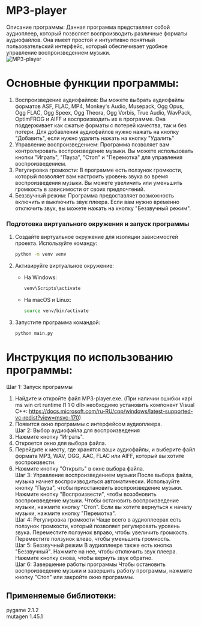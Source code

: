 # MP3-player
Описание программы: Данная программа представляет собой аудиоплеер, который позволяет воспроизводить различные форматы аудиофайлов. Она имеет простой и интуитивно понятный пользовательский интерфейс, который обеспечивает удобное управление воспроизведением музыки.<br />
![MP3-player](https://user-images.githubusercontent.com/103204349/181076057-a2779c12-6392-430e-a591-808b1bb43312.PNG)<br />
# Основные функции программы:
1. Воспроизведение аудиофайлов: Вы можете выбрать аудиофайлы форматов ASF, FLAC, MP4, Monkey's Audio, Musepack, Ogg Opus, Ogg FLAC, Ogg Speex, Ogg Theora, Ogg Vorbis, True Audio, WavPack, OptimFROG и AIFF и воспроизводить их в программе. Она поддерживает как сжатые форматы с потерей качества, так и без потери. Для добавления аудиофайлов нужно нажать на кнопку "Добавить", если нужно удалить нажать на кнопку "Удалить"
2. Управление воспроизведением: Программа позволяет вам контролировать воспроизведение музыки. Вы можете использовать кнопки "Играть", "Пауза", "Стоп" и "Перемотка" для управления воспроизведением.
3. Регулировка громкости: В программе есть ползунок громкости, который позволяет вам настроить уровень звука во время воспроизведения музыки. Вы можете увеличить или уменьшить громкость в зависимости от своих предпочтений.
4. Беззвучный режим: Программа предоставляет возможность включить и выключить звук плеера. Если вам нужно временно отключить звук, вы можете нажать на кнопку "Беззвучный режим".
### Подготовка виртуального окружения и запуск программы

1. Создайте виртуальное окружение для изоляции зависимостей проекта. 
   Используйте команду:
   ```bash
   python -m venv venv
   ```

2. Активируйте виртуальное окружение:
   - На Windows:
     ```bash
     venv\Scripts\activate
     ```
   - На macOS и Linux:
     ```bash
     source venv/bin/activate
     ```
3. Запустите программа командой:
   ```bash
   python main.py
   ```
# Инструкция по использованию программы:<br />
Шаг 1: Запуск программы
1. Найдите и откройте файл MP3-player.exe. (При наличии ошибки «api ms win crt runtime l1 1 0 dll» необходимо установить компонент Visual C++: https://docs.microsoft.com/ru-RU/cpp/windows/latest-supported-vc-redist?view=msvc-170)
2. Появится окно программы с интерфейсом аудиоплеера. <br />
Шаг 2: Выбор аудиофайла для воспроизведения
1. Нажмите кнопку "Играть".
2. Откроется окно для выбора файла.
3. Перейдите к месту, где хранятся ваши аудиофайлы, и выберите файл формата MP3, WAV, OGG, AAC, FLAC или AIFF, который вы хотите воспроизвести.
4. Нажмите кнопку "Открыть" в окне выбора файла. <br />
Шаг 3: Управление воспроизведением музыки
После выбора файла, музыка начнет воспроизводиться автоматически.
Используйте кнопку "Пауза", чтобы приостановить воспроизведение музыки.
Нажмите кнопку "Воспроизвести", чтобы возобновить воспроизведение музыки.
Чтобы остановить воспроизведение музыки, нажмите кнопку "Стоп".
Если вы хотите вернуться к началу музыки, нажмите кнопку "Перемотка".<br />
Шаг 4: Регулировка громкости
Чаще всего в аудиоплеерах есть ползунок громкости, который позволяет регулировать уровень звука.
Переместите ползунок вправо, чтобы увеличить громкость.
Переместите ползунок влево, чтобы уменьшить громкость.<br />
Шаг 5: Беззвучный режим
В аудиоплеере также есть кнопка "Беззвучный". Нажмите на нее, чтобы отключить звук плеера.
Нажмите кнопку снова, чтобы вернуть звук обратно.<br />
Шаг 6: Завершение работы программы
Чтобы остановить воспроизведение музыки и завершить работу программы, нажмите кнопку "Стоп" или закройте окно программы.
## Применяемые библиотеки:<br />
pygame 2.1.2 <br />
mutagen 1.45.1 <br />
